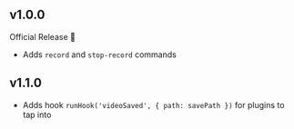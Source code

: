 ## v1.0.0

Official Release 🎉

- Adds `record` and `stop-record` commands

## v1.1.0

- Adds hook `runHook('videoSaved', { path: savePath })` for plugins to tap into
